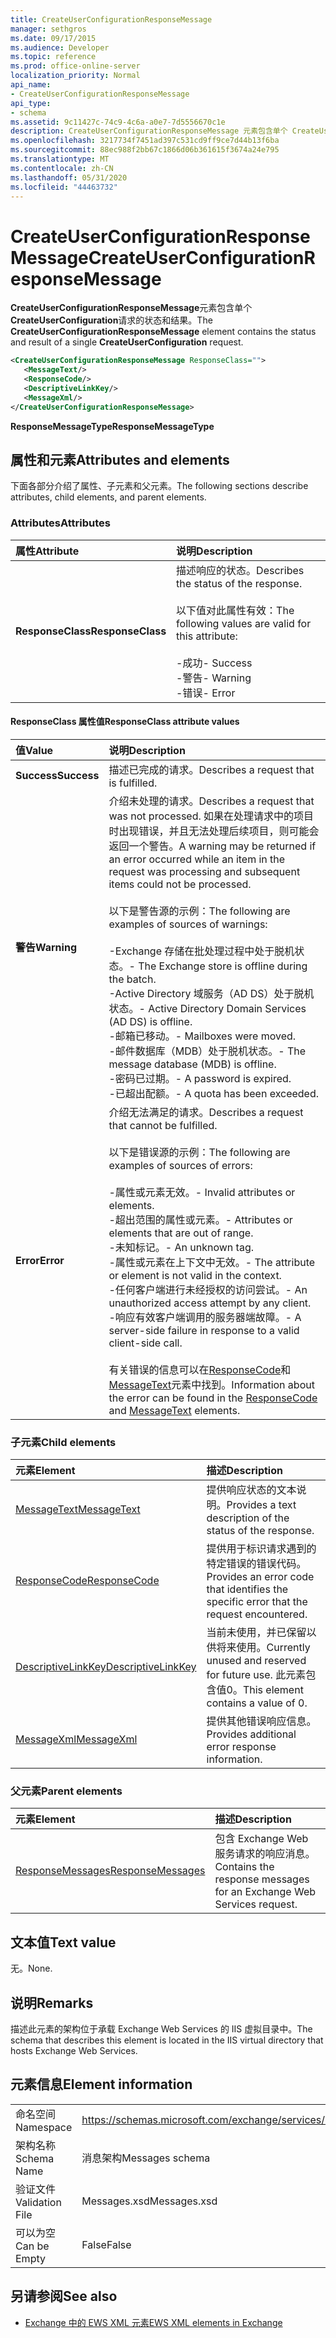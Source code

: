 ```yaml
---
title: CreateUserConfigurationResponseMessage
manager: sethgros
ms.date: 09/17/2015
ms.audience: Developer
ms.topic: reference
ms.prod: office-online-server
localization_priority: Normal
api_name:
- CreateUserConfigurationResponseMessage
api_type:
- schema
ms.assetid: 9c11427c-74c9-4c6a-a0e7-7d5556670c1e
description: CreateUserConfigurationResponseMessage 元素包含单个 CreateUserConfiguration 请求的状态和结果。
ms.openlocfilehash: 3217734f7451ad397c531cd9ff9ce7d44b13f6ba
ms.sourcegitcommit: 88ec988f2bb67c1866d06b361615f3674a24e795
ms.translationtype: MT
ms.contentlocale: zh-CN
ms.lasthandoff: 05/31/2020
ms.locfileid: "44463732"
---
```

# <a name="createuserconfigurationresponsemessage"></a><span data-ttu-id="089fa-103">CreateUserConfigurationResponseMessage</span><span class="sxs-lookup"><span data-stu-id="089fa-103">CreateUserConfigurationResponseMessage</span></span>

<span data-ttu-id="089fa-104">**CreateUserConfigurationResponseMessage**元素包含单个**CreateUserConfiguration**请求的状态和结果。</span><span class="sxs-lookup"><span data-stu-id="089fa-104">The **CreateUserConfigurationResponseMessage** element contains the status and result of a single **CreateUserConfiguration** request.</span></span> 
  
```xml
<CreateUserConfigurationResponseMessage ResponseClass="">
   <MessageText/>
   <ResponseCode/>
   <DescriptiveLinkKey/>
   <MessageXml/>
</CreateUserConfigurationResponseMessage>
```

<span data-ttu-id="089fa-105">**ResponseMessageType**</span><span class="sxs-lookup"><span data-stu-id="089fa-105">**ResponseMessageType**</span></span>

## <a name="attributes-and-elements"></a><span data-ttu-id="089fa-106">属性和元素</span><span class="sxs-lookup"><span data-stu-id="089fa-106">Attributes and elements</span></span>

<span data-ttu-id="089fa-107">下面各部分介绍了属性、子元素和父元素。</span><span class="sxs-lookup"><span data-stu-id="089fa-107">The following sections describe attributes, child elements, and parent elements.</span></span>
  
### <a name="attributes"></a><span data-ttu-id="089fa-108">Attributes</span><span class="sxs-lookup"><span data-stu-id="089fa-108">Attributes</span></span>

|<span data-ttu-id="089fa-109">**属性**</span><span class="sxs-lookup"><span data-stu-id="089fa-109">**Attribute**</span></span>|<span data-ttu-id="089fa-110">**说明**</span><span class="sxs-lookup"><span data-stu-id="089fa-110">**Description**</span></span>|
|:-----|:-----|
|<span data-ttu-id="089fa-111">**ResponseClass**</span><span class="sxs-lookup"><span data-stu-id="089fa-111">**ResponseClass**</span></span> <br/> | <span data-ttu-id="089fa-112">描述响应的状态。</span><span class="sxs-lookup"><span data-stu-id="089fa-112">Describes the status of the response.</span></span><br/><br/><span data-ttu-id="089fa-113">以下值对此属性有效：</span><span class="sxs-lookup"><span data-stu-id="089fa-113">The following values are valid for this attribute:</span></span>  <br/><br/><span data-ttu-id="089fa-114">-成功</span><span class="sxs-lookup"><span data-stu-id="089fa-114">-  Success</span></span>  <br/><span data-ttu-id="089fa-115">-警告</span><span class="sxs-lookup"><span data-stu-id="089fa-115">-  Warning</span></span>  <br/><span data-ttu-id="089fa-116">-错误</span><span class="sxs-lookup"><span data-stu-id="089fa-116">-  Error</span></span>  <br/> |
   
#### <a name="responseclass-attribute-values"></a><span data-ttu-id="089fa-117">ResponseClass 属性值</span><span class="sxs-lookup"><span data-stu-id="089fa-117">ResponseClass attribute values</span></span>

|<span data-ttu-id="089fa-118">**值**</span><span class="sxs-lookup"><span data-stu-id="089fa-118">**Value**</span></span>|<span data-ttu-id="089fa-119">**说明**</span><span class="sxs-lookup"><span data-stu-id="089fa-119">**Description**</span></span>|
|:-----|:-----|
|<span data-ttu-id="089fa-120">**Success**</span><span class="sxs-lookup"><span data-stu-id="089fa-120">**Success**</span></span> <br/> |<span data-ttu-id="089fa-121">描述已完成的请求。</span><span class="sxs-lookup"><span data-stu-id="089fa-121">Describes a request that is fulfilled.</span></span>  <br/> |
|<span data-ttu-id="089fa-122">**警告**</span><span class="sxs-lookup"><span data-stu-id="089fa-122">**Warning**</span></span> <br/> | <span data-ttu-id="089fa-123">介绍未处理的请求。</span><span class="sxs-lookup"><span data-stu-id="089fa-123">Describes a request that was not processed.</span></span> <span data-ttu-id="089fa-124">如果在处理请求中的项目时出现错误，并且无法处理后续项目，则可能会返回一个警告。</span><span class="sxs-lookup"><span data-stu-id="089fa-124">A warning may be returned if an error occurred while an item in the request was processing and subsequent items could not be processed.</span></span><br/><br/> <span data-ttu-id="089fa-125">以下是警告源的示例：</span><span class="sxs-lookup"><span data-stu-id="089fa-125">The following are examples of sources of warnings:</span></span>  <br/><br/><span data-ttu-id="089fa-126">-Exchange 存储在批处理过程中处于脱机状态。</span><span class="sxs-lookup"><span data-stu-id="089fa-126">-  The Exchange store is offline during the batch.</span></span>  <br/><span data-ttu-id="089fa-127">-Active Directory 域服务（AD DS）处于脱机状态。</span><span class="sxs-lookup"><span data-stu-id="089fa-127">-  Active Directory Domain Services (AD DS) is offline.</span></span>  <br/><span data-ttu-id="089fa-128">-邮箱已移动。</span><span class="sxs-lookup"><span data-stu-id="089fa-128">-  Mailboxes were moved.</span></span>  <br/><span data-ttu-id="089fa-129">-邮件数据库（MDB）处于脱机状态。</span><span class="sxs-lookup"><span data-stu-id="089fa-129">-  The message database (MDB) is offline.</span></span>  <br/><span data-ttu-id="089fa-130">-密码已过期。</span><span class="sxs-lookup"><span data-stu-id="089fa-130">-  A password is expired.</span></span>  <br/><span data-ttu-id="089fa-131">-已超出配额。</span><span class="sxs-lookup"><span data-stu-id="089fa-131">-  A quota has been exceeded.</span></span>  <br/> |
|<span data-ttu-id="089fa-132">**Error**</span><span class="sxs-lookup"><span data-stu-id="089fa-132">**Error**</span></span> <br/> | <span data-ttu-id="089fa-133">介绍无法满足的请求。</span><span class="sxs-lookup"><span data-stu-id="089fa-133">Describes a request that cannot be fulfilled.</span></span><br/><br/> <span data-ttu-id="089fa-134">以下是错误源的示例：</span><span class="sxs-lookup"><span data-stu-id="089fa-134">The following are examples of sources of errors:</span></span>  <br/><br/><span data-ttu-id="089fa-135">-属性或元素无效。</span><span class="sxs-lookup"><span data-stu-id="089fa-135">-  Invalid attributes or elements.</span></span>  <br/><span data-ttu-id="089fa-136">-超出范围的属性或元素。</span><span class="sxs-lookup"><span data-stu-id="089fa-136">-  Attributes or elements that are out of range.</span></span>  <br/><span data-ttu-id="089fa-137">-未知标记。</span><span class="sxs-lookup"><span data-stu-id="089fa-137">-  An unknown tag.</span></span>  <br/><span data-ttu-id="089fa-138">-属性或元素在上下文中无效。</span><span class="sxs-lookup"><span data-stu-id="089fa-138">-  The attribute or element is not valid in the context.</span></span>  <br/><span data-ttu-id="089fa-139">-任何客户端进行未经授权的访问尝试。</span><span class="sxs-lookup"><span data-stu-id="089fa-139">-  An unauthorized access attempt by any client.</span></span>  <br/><span data-ttu-id="089fa-140">-响应有效客户端调用的服务器端故障。</span><span class="sxs-lookup"><span data-stu-id="089fa-140">-  A server-side failure in response to a valid client-side call.</span></span><br/><br/>  <span data-ttu-id="089fa-141">有关错误的信息可以在[ResponseCode](responsecode.md)和[MessageText](messagetext.md)元素中找到。</span><span class="sxs-lookup"><span data-stu-id="089fa-141">Information about the error can be found in the [ResponseCode](responsecode.md) and [MessageText](messagetext.md) elements.</span></span>  <br/> |
   
### <a name="child-elements"></a><span data-ttu-id="089fa-142">子元素</span><span class="sxs-lookup"><span data-stu-id="089fa-142">Child elements</span></span>

|<span data-ttu-id="089fa-143">**元素**</span><span class="sxs-lookup"><span data-stu-id="089fa-143">**Element**</span></span>|<span data-ttu-id="089fa-144">**描述**</span><span class="sxs-lookup"><span data-stu-id="089fa-144">**Description**</span></span>|
|:-----|:-----|
|[<span data-ttu-id="089fa-145">MessageText</span><span class="sxs-lookup"><span data-stu-id="089fa-145">MessageText</span></span>](messagetext.md) <br/> |<span data-ttu-id="089fa-146">提供响应状态的文本说明。</span><span class="sxs-lookup"><span data-stu-id="089fa-146">Provides a text description of the status of the response.</span></span>  <br/> |
|[<span data-ttu-id="089fa-147">ResponseCode</span><span class="sxs-lookup"><span data-stu-id="089fa-147">ResponseCode</span></span>](responsecode.md) <br/> |<span data-ttu-id="089fa-148">提供用于标识请求遇到的特定错误的错误代码。</span><span class="sxs-lookup"><span data-stu-id="089fa-148">Provides an error code that identifies the specific error that the request encountered.</span></span>  <br/> |
|[<span data-ttu-id="089fa-149">DescriptiveLinkKey</span><span class="sxs-lookup"><span data-stu-id="089fa-149">DescriptiveLinkKey</span></span>](descriptivelinkkey.md) <br/> |<span data-ttu-id="089fa-150">当前未使用，并已保留以供将来使用。</span><span class="sxs-lookup"><span data-stu-id="089fa-150">Currently unused and reserved for future use.</span></span> <span data-ttu-id="089fa-151">此元素包含值0。</span><span class="sxs-lookup"><span data-stu-id="089fa-151">This element contains a value of 0.</span></span>  <br/> |
|[<span data-ttu-id="089fa-152">MessageXml</span><span class="sxs-lookup"><span data-stu-id="089fa-152">MessageXml</span></span>](messagexml.md) <br/> |<span data-ttu-id="089fa-153">提供其他错误响应信息。</span><span class="sxs-lookup"><span data-stu-id="089fa-153">Provides additional error response information.</span></span>  <br/> |
   
### <a name="parent-elements"></a><span data-ttu-id="089fa-154">父元素</span><span class="sxs-lookup"><span data-stu-id="089fa-154">Parent elements</span></span>

|<span data-ttu-id="089fa-155">**元素**</span><span class="sxs-lookup"><span data-stu-id="089fa-155">**Element**</span></span>|<span data-ttu-id="089fa-156">**描述**</span><span class="sxs-lookup"><span data-stu-id="089fa-156">**Description**</span></span>|
|:-----|:-----|
|[<span data-ttu-id="089fa-157">ResponseMessages</span><span class="sxs-lookup"><span data-stu-id="089fa-157">ResponseMessages</span></span>](responsemessages.md) <br/> |<span data-ttu-id="089fa-158">包含 Exchange Web 服务请求的响应消息。</span><span class="sxs-lookup"><span data-stu-id="089fa-158">Contains the response messages for an Exchange Web Services request.</span></span>  <br/> |
   
## <a name="text-value"></a><span data-ttu-id="089fa-159">文本值</span><span class="sxs-lookup"><span data-stu-id="089fa-159">Text value</span></span>

<span data-ttu-id="089fa-160">无。</span><span class="sxs-lookup"><span data-stu-id="089fa-160">None.</span></span>
  
## <a name="remarks"></a><span data-ttu-id="089fa-161">说明</span><span class="sxs-lookup"><span data-stu-id="089fa-161">Remarks</span></span>

<span data-ttu-id="089fa-162">描述此元素的架构位于承载 Exchange Web Services 的 IIS 虚拟目录中。</span><span class="sxs-lookup"><span data-stu-id="089fa-162">The schema that describes this element is located in the IIS virtual directory that hosts Exchange Web Services.</span></span>
  
## <a name="element-information"></a><span data-ttu-id="089fa-163">元素信息</span><span class="sxs-lookup"><span data-stu-id="089fa-163">Element information</span></span>

|||
|:-----|:-----|
|<span data-ttu-id="089fa-164">命名空间</span><span class="sxs-lookup"><span data-stu-id="089fa-164">Namespace</span></span>  <br/> |https://schemas.microsoft.com/exchange/services/2006/messages  <br/> |
|<span data-ttu-id="089fa-165">架构名称</span><span class="sxs-lookup"><span data-stu-id="089fa-165">Schema Name</span></span>  <br/> |<span data-ttu-id="089fa-166">消息架构</span><span class="sxs-lookup"><span data-stu-id="089fa-166">Messages schema</span></span>  <br/> |
|<span data-ttu-id="089fa-167">验证文件</span><span class="sxs-lookup"><span data-stu-id="089fa-167">Validation File</span></span>  <br/> |<span data-ttu-id="089fa-168">Messages.xsd</span><span class="sxs-lookup"><span data-stu-id="089fa-168">Messages.xsd</span></span>  <br/> |
|<span data-ttu-id="089fa-169">可以为空</span><span class="sxs-lookup"><span data-stu-id="089fa-169">Can be Empty</span></span>  <br/> |<span data-ttu-id="089fa-170">False</span><span class="sxs-lookup"><span data-stu-id="089fa-170">False</span></span>  <br/> |
   
## <a name="see-also"></a><span data-ttu-id="089fa-171">另请参阅</span><span class="sxs-lookup"><span data-stu-id="089fa-171">See also</span></span>

- [<span data-ttu-id="089fa-172">Exchange 中的 EWS XML 元素</span><span class="sxs-lookup"><span data-stu-id="089fa-172">EWS XML elements in Exchange</span></span>](ews-xml-elements-in-exchange.md)

